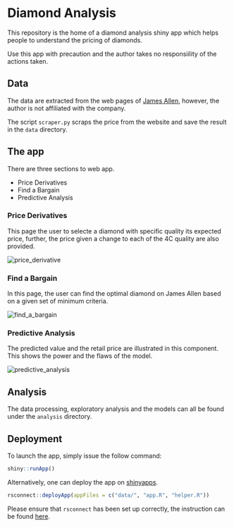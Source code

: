# Diamond Analysis

This repository is the home of a diamond analysis shiny app which
helps people to understand the pricing of diamonds.


Use this app with precaution and the author takes no responsiility of
the actions taken.

## Data

The data are extracted from the web pages of [James
Allen](https://www.jamesallen.com/), however, the author is not
affiliated with the company.

The script `scraper.py` scraps the price from the website and save the
result in the `data` directory.


## The app

There are three sections to web app.

* Price Derivatives
* Find a Bargain
* Predictive Analysis

### Price Derivatives

This page the user to selecte a diamond with specific quality its
expected price, further, the price given a change to each of the 4C
quality are also provided.

![price_derivative](https://user-images.githubusercontent.com/1054320/38766292-d8f00778-4023-11e8-884d-660ed774bf12.png)


### Find a Bargain

In this page, the user can find the optimal diamond on James Allen
based on a given set of minimum criteria.

![find_a_bargain](https://user-images.githubusercontent.com/1054320/38766302-00f0479c-4024-11e8-8855-2cd35665ed80.png)

### Predictive Analysis

The predicted value and the retail price are illustrated in this
component. This shows the power and the flaws of the model.

![predictive_analysis](https://user-images.githubusercontent.com/1054320/38766305-27287286-4024-11e8-9617-860748076f93.png)

## Analysis

The data processing, exploratory analysis and the models can all be
found under the `analysis` directory.


## Deployment

To launch the app, simply issue the follow command:

```r
shiny::runApp()
```

Alternatively, one can deploy the app on
[shinyapps](https://www.shinyapps.io/).

```r
rsconnect::deployApp(appFiles = c("data/", "app.R", "helper.R"))
```

Please ensure that `rsconnect` has been set up correctly, the
instruction can be found
[here](https://shiny.rstudio.com/articles/shinyapps.html).


